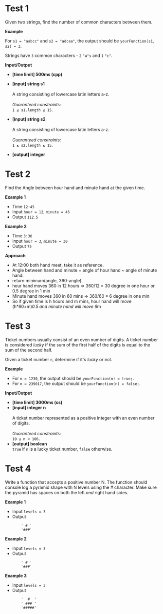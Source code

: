 # Test 1

Given two strings, find the number of common characters between them.

__Example__

For `s1 = "aabcc"` and `s2 = "adcaa"`, the output should be `yourFunction(s1, s2) = 3`.

Strings have `3` common characters - `2` `"a"s` and `1` `"c"`.

__Input/Output__

* __[time limit] 500ms (cpp)__
* __[input] string s1__ <br /><br />A string consisting of lowercase latin letters a-z.<br /><br />_Guaranteed constraints:_<br />`1 ≤ s1.length ≤ 15`.

* __[input] string s2__ <br /><br />A string consisting of lowercase latin letters a-z.<br /><br />_Guaranteed constraints:_<br />`1 ≤ s2.length ≤ 15`.

* __[output] integer__

# Test 2

Find the Angle between hour hand and minute hand at the given time.

__Example 1__

- Time `12:45`
- Input `hour = 12`, `minute = 45`
- Output `112.5`

__Example 2__

- Time `3:30`
- Input `hour = 3`, `minute = 30`
- Output `75`

__Approach__

- At 12:00 both hand meet, take it as reference.
- Angle between hand and minute = angle of hour hand ~ angle of minute hand.
- return minimum(angle, 360-angle)
- hour hand moves 360 in 12 hours => 360/12 = 30 degree in one hour or 0.5 degree in 1 min
- Minute hand moves 360 in 60 mins => 360/60 = 6 degree in one min
- So if given time is h hours and m mins, hour hand will move (h*60+m)*0.5 and minute hand will move 6*m

# Test 3

Ticket numbers usually consist of an even number of digits. A ticket number is considered _lucky_ if the sum of the first half of the digits is equal to the sum of the second half.

Given a ticket number `n`, determine if it's _lucky_ or not.

__Example__

* For `n = 1230`, the output should be `yourFunction(n) = true;`.
* For `n = 239017`, the output should be `yourFunction(n) = false;`.

__Input/Output__

* __[time limit] 3000ms (cs)__
* __[input] integer n__ <br /><br />A ticket number represented as a positive integer with an even number of digits.<br /><br />_Guaranteed constraints:_<br />`10 ≤ n < 106.`<br />
* __[output] boolean__<br />`true` if `n` is a lucky ticket number, `false` otherwise.

# Test 4

Write a function that accepts a positive number N.
The function should console log a pyramid shape with N levels using the # character.
Make sure the pyramid has spaces on both the left *and* right hand sides.

__Example 1__

- Input `levels = 3`
- Output
    ```
        ' # '
        '###'
    ```

__Example 2__

- Input `levels = 3`
- Output
    ```
        ' # '
        '###'
    ```

__Example 3__

- Input `levels = 3`
- Output
    ```
        '  #  '
        ' ### '
        '#####'
    ```
